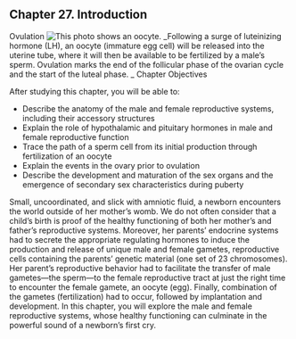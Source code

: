 ##  Chapter 27. Introduction 

Ovulation ![This photo shows an oocyte.][1] _Following a surge of luteinizing hormone (LH), an oocyte (immature egg cell) will be released into the uterine tube, where it will then be available to be fertilized by a male’s sperm. Ovulation marks the end of the follicular phase of the ovarian cycle and the start of the luteal phase. _ Chapter Objectives

After studying this chapter, you will be able to: 

  - Describe the anatomy of the male and female reproductive systems, including their accessory structures
  - Explain the role of hypothalamic and pituitary hormones in male and female reproductive function
  - Trace the path of a sperm cell from its initial production through fertilization of an oocyte
  - Explain the events in the ovary prior to ovulation
  - Describe the development and maturation of the sex organs and the emergence of secondary sex characteristics during puberty

Small, uncoordinated, and slick with amniotic fluid, a newborn encounters the world outside of her mother’s womb. We do not often consider that a child’s birth is proof of the healthy functioning of both her mother’s and father’s reproductive systems. Moreover, her parents’ endocrine systems had to secrete the appropriate regulating hormones to induce the production and release of unique male and female gametes, reproductive cells containing the parents’ genetic material (one set of 23 chromosomes). Her parent’s reproductive behavior had to facilitate the transfer of male gametes—the sperm—to the female reproductive tract at just the right time to encounter the female gamete, an oocyte (egg). Finally, combination of the gametes (fertilization) had to occur, followed by implantation and development. In this chapter, you will explore the male and female reproductive systems, whose healthy functioning can culminate in the powerful sound of a newborn’s first cry.

   [1]: https://cnx.org/resources/c7162c78fda6a22d53cadbcde57970b31f3aaf01/Figure_28_00_01.JPG


